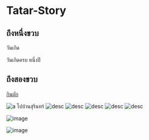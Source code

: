 # Tatar-Story
## ถึงหนึ่งขวบ
วันเกิด

วันเกิดครบ หนึ่งปี

## ถึงสองขวบ
[กินผัก](tata007.mp4)

![a](tata-001.jpg)
ไปบ้านสุรินทร์
![desc](tata-001.jpg)
![desc](tata-002.jpg)
![desc](tata-003.jpg)
![desc](tata-004.jpg)
![desc](tata-005.jpg)

![image](beautiful-smooth-haired-red-cat-lies-on-the-sofa-royalty-free-image-1678488026.jpg)

![image](images.jpg)

